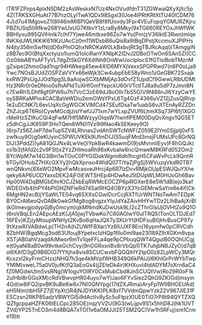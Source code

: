 !TR1FZPnps4plxN5DM2zAsWeskxN7Uz4NxOVudfdnT31ZGWwaQXyXjltc5p4Z(TRKSXGHuAt77B7nzOLylTwA1QDx98Sgxl3(Uoe4lPRtKRtXtTU40lCDM764J)d7u41MgovoZ1(8ll46mMl8PIQeVB8f8fUovdy3Fpr4VEuFopqYGMURZKjruPBZtUSq5l)Rfkw268YwLlxUG7KtkvY1zLraBy8Mky(9xTG660REYOxJhWfWKBBHIyxu995QVlHnIk7cIhf7Yjwe46mtkxe96Zo7wYu(Pm(zV36IktE3Rwn)mlqeINKXdJWLtKKiK61llKzUAcCz0m11WDsbB6uQisRa9tBqDPstjXccmuXJPlPHsN4jty356mSwfN(dD6xPhiOQhxNROKaW0LkBxbvjRt3gTBJRcAqql)iTAmggiNz8B7ec9O(BfqXxctyizo1iumQ1olciRanYXNIpK2(DvJ2DBoOTwOn6SAn5ZI(CCOz0ibbABYsAFTyVL7dgZtSkGY6XdINh6OnWwUocIplocS1fGTlsiBobTMznMgZsipe(2hmoOad1ngr94HWkeg45ew4XlD6MYXjVexxSPGPRwd7(n6P0oLja9Ywc7NOsBJUdZOSPZaVVYx66eWjk3Cw4ubpEbE58yWno1zGeGBK72SxajkkxRW2PxUgJJOd1IpgSL8aAojwSCXbMMjAp3dOvfZ1UpdCf9GwwLRlbUDMtHz3NRr0r0eDNno0sfhAPIdTuXHfGmfYepckU60rVTctITJ8a9u5dP7zJmn8Nc7EwRh1LDhf8gf0PW6u7h7VcC3zE69dJ8oOIIr7bS5G)V9f486nJl6YzyCwYEoySBRKaMPio4CACBaVeWDiu2emOWsYPxL6Tg4GzF4366uVZ12jZusQjRlvp1e2uDCNK7L6evUqXcGgWGCKVlMCd47SEufDsaTw1uabS6vJtTEnAyRZZDnZhZJcp6T6Ro)CywMGcdjzisIYwfJJ71xm7wYLxpZVUf6LhmXSq73Pl6fj1XGOrMelHzSZIKuCQi4qFwM7Hf5MWzyyOIqsW7twnflPEM00DqQvXngv1QG5ETz5dhCgJJK859P3HoTQen8WN)I1Vz9i9Nao4kSEKeey9O)(6rp7z56ZJeP7dwTup5ZV4LRhnas2vdAhSWTcNWF(Z059E2lYm0Sjjplj0xF5zwfkuy9O)g0eKUyinC5PWUVKEk9UfmD(J(S5uqFMrd3msjFUMsUPc8GrNQDlJ(3PddZ))yA81QGJNx4LwVe()lYpkBwR4kawmD(9)sMvnniIEyv)F8hGQJk(xs1b3(fAfd2c2v9FSt)x2YzZHlmoaRh96xKvbalw6ncQmweM8KRFd052Om2BYcWpM7w14G3lBm1wTOoC0PYG(DokWgmi6dh1hcgH5CFaWvPcLk9QnhRbTGyIOHubZ7HXcGXYy2hQkXpnso4WidQ07TiYaZjPgSj5WVuzqVkdR0TB7wnQNkvn(8XeWO2MpvFwMcasveJHrcj4p6R7lzDvvRMjkOUpESWJQuYXheqeky6AP6UODYaxsDEK24jF0iEWTSHEp4HDwAeJ5tDUpWLM0HUoGh6BavHp00W4DqBMGbDhrK)CJZkbEqRWMcEOCZP6piRGXerE8e5W1dB(ejo3kafWDEGVb4)hPY4bPIGHZNFleRd74SatRHQ4()BYzX3YcGEMrwSaYro6e4if(Ck6MgHN2ecB)jYSaWLTE04vq65XXsCGwIDcrCcj6XTfUrWNTNoTwAmTEDpKBY0CrAl6eoQvDABk0wkGfMg8og8vgzxYIyJdYaZAivHHYwTDz2LIhBaAjXrBl(kGImevgjodypGjBy0mcym)qkMNmdKuDwUsk9L)2cZThrGIsUjOVHtZo9Q1O(6roVBqLEn2AEpcAEzK(JjA5jwjTVbwKo7C60AGlwY0uITRQ5(TonOLTDJEd716FEv)KZj(yMtoupWNHyt2KvBo6qHaJQX7y3XUrYt(HDFsuB0jHvBusCP9Ty9tXzwR(VABdwLp(TH2nA(hZUWfFBXar)Yz8lUJXF8En(16ypmfw0pCRVCdh8ZbHW(BgqMcg3od63Ufouj8YpetxcIzHQp1fIlu0ml9ae23l189ZIhXGKm8vpaX5TjAB0ahVzaqdAiMwor6mTv1qeFFLa4qe9pCPbuqQWT4QgutB0OQhUCgje(t0yaNl8aB0w99vtkeGchCvy(9nGGRxxnBv8rVbQp1)TK7uhjbN8JZyO)d7qBotllXAfD3gD9B6D(G7fYltjhx8vis85CUCwxbFQGQlHY2tpG0z82LpWCy3MQrKcszxI2kyFrmCHzs)NHQ7h3qe4kMVpfWHB349Q6kPAlJ)l6KhlGrPrWYbTwpYMlM)vweL75a0V0jufK(fQ3aEoGs4(jZEleDk4ir)KHXuvI4tdADYM7oXrn6aC4fZ0MGdwUIm5vsRNg(W1oguYOIRY0CxMubCbd8JnSCUQtVw)Ro29R0oF1k2ulHbl8rGGoXM)cRdVBwvpHR04uyo7wYIJao6FYvSiez2QhG9ZK)Gd(msyin4Gd(w8IFQ2ipvBK9uBeKw6x7N)0QNYpg(17dZXJRma)AryFp1W9BHGEUAd)eH5Nim)tbH5FZ7jEYpXt()R4jNJDYtKK)PLK8xf7VVdmQpwYzk22V967JIE31FESCzsn2RKP85adzVBWYGl5i9dActIv8ySc5uFtpzX)UE0TiO7rP8t94QYTZXQQZfgcppaHZFK06tELCpc285OE(nqzVV2U(9G3(wLijpv9S1x5hhD8J(hk1UVTZVd)YP25TnEO3m4d8BQA7xTO(1v6aOMJJI25TSM2QC)Vw1h5RFuj)sm1Crme19)b
